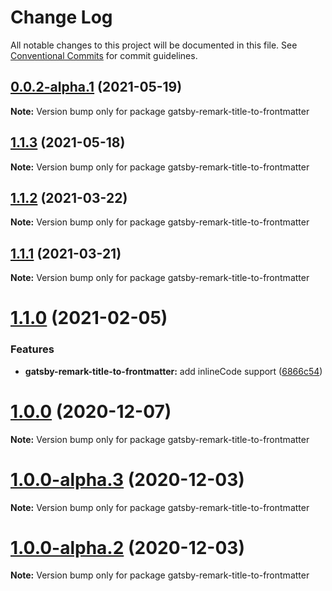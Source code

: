# Change Log

All notable changes to this project will be documented in this file.
See [Conventional Commits](https://conventionalcommits.org) for commit guidelines.

## [0.0.2-alpha.1](https://github.com/timrooke1991/monorepo-tutorial/compare/gatsby-remark-title-to-frontmatter@0.0.2-alpha.0...gatsby-remark-title-to-frontmatter@0.0.2-alpha.1) (2021-05-19)

**Note:** Version bump only for package gatsby-remark-title-to-frontmatter





## [1.1.3](https://github.com/adaltas/remark-gatsby-plugins/compare/gatsby-remark-title-to-frontmatter@1.1.2...gatsby-remark-title-to-frontmatter@1.1.3) (2021-05-18)

**Note:** Version bump only for package gatsby-remark-title-to-frontmatter





## [1.1.2](https://github.com/adaltas/remark-gatsby-plugins/compare/gatsby-remark-title-to-frontmatter@1.1.1...gatsby-remark-title-to-frontmatter@1.1.2) (2021-03-22)

**Note:** Version bump only for package gatsby-remark-title-to-frontmatter





## [1.1.1](https://github.com/adaltas/remark-gatsby-plugins/compare/gatsby-remark-title-to-frontmatter@1.1.0...gatsby-remark-title-to-frontmatter@1.1.1) (2021-03-21)

**Note:** Version bump only for package gatsby-remark-title-to-frontmatter





# [1.1.0](https://github.com/adaltas/remark-gatsby-plugins/compare/gatsby-remark-title-to-frontmatter@1.0.0...gatsby-remark-title-to-frontmatter@1.1.0) (2021-02-05)


### Features

* **gatsby-remark-title-to-frontmatter:** add inlineCode support ([6866c54](https://github.com/adaltas/remark-gatsby-plugins/commit/6866c545bfe6fdc3c0dc9c504eb5770a1bd8f37f))





# [1.0.0](https://github.com/adaltas/remark-gatsby-plugins/compare/gatsby-remark-title-to-frontmatter@1.0.0-alpha.3...gatsby-remark-title-to-frontmatter@1.0.0) (2020-12-07)

**Note:** Version bump only for package gatsby-remark-title-to-frontmatter





# [1.0.0-alpha.3](https://github.com/adaltas/remark-gatsby-plugins/compare/gatsby-remark-title-to-frontmatter@1.0.0-alpha.2...gatsby-remark-title-to-frontmatter@1.0.0-alpha.3) (2020-12-03)

**Note:** Version bump only for package gatsby-remark-title-to-frontmatter





# [1.0.0-alpha.2](https://github.com/adaltas/remark-gatsby-plugins/compare/gatsby-remark-title-to-frontmatter@1.0.0-alpha.1...gatsby-remark-title-to-frontmatter@1.0.0-alpha.2) (2020-12-03)

**Note:** Version bump only for package gatsby-remark-title-to-frontmatter
